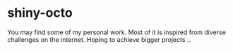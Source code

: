 # shiny-octo
You may find some of my personal work. Most of it is inspired from diverse challenges on the internet. Hoping to achieve bigger projects ..
